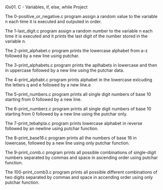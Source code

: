 i0x01. C - Variables, if, else, while Project

The 0-positive_or_negative.c program assign a random value to the variable n each time it is executed and outputed in order.

The 1-last_digit.c program assign a random number to the variable n each time it is executed and it prints the last digit of the number stored in the variable n.

The 2-print_alphabet.c program prints the lowercase alphabet from a-z followed by a new line using putchar.

The 3-print_alphabets.c program prints the aplhabets in lowercase and then in uppercase  followed by a new line using the putchar data.

The 4-print_alphabt.c program prints alphabet in the lowercase exlcuding the letters q and e followed by a new line.e

The 5-print_numbers.c program prints all single digit numbers of base 10 starting from 0 followed by a new line.

The 6-print_numberz.c program prints all single digit numbers of base 10 starting from 0 followed by a new line using the putchar only.

The 7-print_tebahpla.c program  prints lowercase alphabet in reverse followed by an newline using putchar function.

The 8-print_base16.c program prints all the numbers of base 16 in lowercase, followed by a new line using only putchar function.

The 9-print_comb.c program prints all possible combinations of single-digit numbers separated by commas and space in ascending order using putchar function.

The 100-print_comb3.c program prints all possible different combinations of two digits separated by commas and space in accending order using only putchar function.